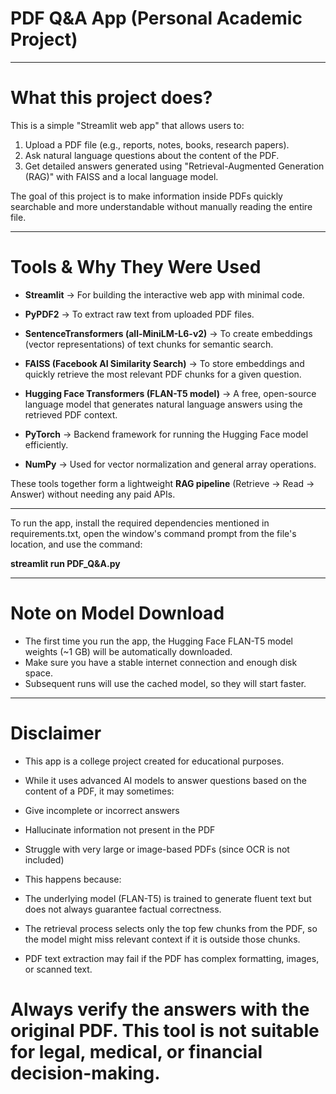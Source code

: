 # PDF Q&A App (Personal Academic Project)

---

# What this project does?

This is a simple "Streamlit web app" that allows users to:

1. Upload a PDF file (e.g., reports, notes, books, research papers).
2. Ask natural language questions about the content of the PDF.
3. Get detailed answers generated using "Retrieval-Augmented Generation (RAG)" with FAISS and a local language model.

The goal of this project is to make information inside PDFs quickly searchable and more understandable without manually reading the entire file.

---

# Tools & Why They Were Used

- **Streamlit** → For building the interactive web app with minimal code.

- **PyPDF2** → To extract raw text from uploaded PDF files.

- **SentenceTransformers (all-MiniLM-L6-v2)** → To create embeddings (vector representations) of text chunks for semantic search.

- **FAISS (Facebook AI Similarity Search)** → To store embeddings and quickly retrieve the most relevant PDF chunks for a given question.

- **Hugging Face Transformers (FLAN-T5 model)** → A free, open-source language model that generates natural language answers using the retrieved PDF context.

- **PyTorch** → Backend framework for running the Hugging Face model efficiently.

- **NumPy** → Used for vector normalization and general array operations.

These tools together form a lightweight **RAG pipeline** (Retrieve → Read → Answer) without needing any paid APIs.

---

To run the app, install the required dependencies mentioned in requirements.txt, open the window's command prompt from the file's location, and use the command: 

**streamlit run PDF_Q&A.py**

---

# Note on Model Download

- The first time you run the app, the Hugging Face FLAN-T5 model weights (~1 GB) will be automatically downloaded. 
- Make sure you have a stable internet connection and enough disk space. 
- Subsequent runs will use the cached model, so they will start faster.

---

# Disclaimer

- This app is a college project created for educational purposes.

- While it uses advanced AI models to answer questions based on the content of a PDF, it may sometimes:

* Give incomplete or incorrect answers

* Hallucinate information not present in the PDF

* Struggle with very large or image-based PDFs (since OCR is not included)

- This happens because:

* The underlying model (FLAN-T5) is trained to generate fluent text but does not always guarantee factual correctness.

* The retrieval process selects only the top few chunks from the PDF, so the model might miss relevant context if it is outside those chunks.

* PDF text extraction may fail if the PDF has complex formatting, images, or scanned text.

# Always verify the answers with the original PDF. This tool is not suitable for legal, medical, or financial decision-making.

